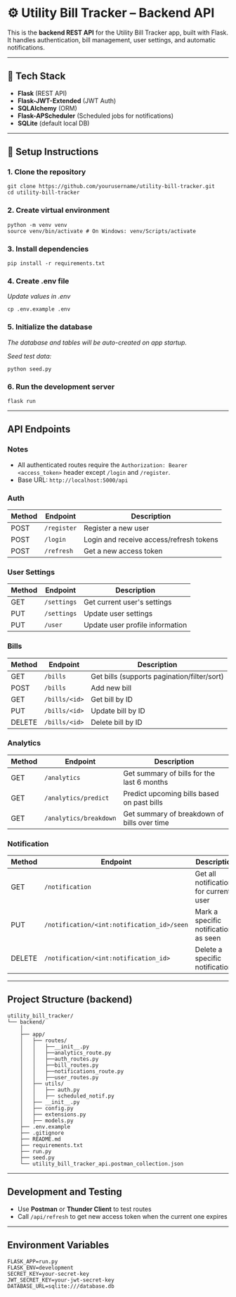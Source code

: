 # ⚙️ Utility Bill Tracker – Backend API

This is the **backend REST API** for the Utility Bill Tracker app, built with Flask. It handles authentication, bill management, user settings, and automatic notifications.

---

## 🚀 Tech Stack

- **Flask** (REST API)
- **Flask-JWT-Extended** (JWT Auth)
- **SQLAlchemy** (ORM)
- **Flask-APScheduler** (Scheduled jobs for notifications)
- **SQLite** (default local DB)

---

## 🔧 Setup Instructions

### 1. Clone the repository

```
git clone https://github.com/yourusername/utility-bill-tracker.git
cd utility-bill-tracker
```

### 2. Create virtual environment

```
python -m venv venv
source venv/bin/activate # On Windows: venv/Scripts/activate
```

### 3. Install dependencies

```
pip install -r requirements.txt
```

### 4. Create .env file
*Update values in .env*
```
cp .env.example .env
```

### 5. Initialize the database
*The database and tables will be auto-created on app startup.*

*Seed test data:*
```
python seed.py
```

### 6. Run the development server

```
flask run
```

---

## API Endpoints

### Notes

- All authenticated routes require the `Authorization: Bearer <access_token>` header except `/login` and `/register`.
- Base URL: `http://localhost:5000/api`

### Auth

| Method | Endpoint    | Description                             |
|--------|-------------|-----------------------------------------|
| POST   | `/register` | Register a new user                     |
| POST   | `/login`    | Login and receive access/refresh tokens |
| POST   | `/refresh`  | Get a new access token                  |

### User Settings

| Method | Endpoint    | Description                     |
|--------|-------------|---------------------------------|
| GET    | `/settings` | Get current user's settings     |
| PUT    | `/settings` | Update user settings            |
| PUT    | `/user`     | Update user profile information |

### Bills

| Method | Endpoint      | Description                                 |
|--------|---------------|---------------------------------------------|
| GET    | `/bills`      | Get bills (supports pagination/filter/sort) |
| POST   | `/bills`      | Add new bill                                |
| GET    | `/bills/<id>` | Get bill by ID                              |
| PUT    | `/bills/<id>` | Update bill by ID                           |
| DELETE | `/bills/<id>` | Delete bill by ID                           |

### Analytics

| Method | Endpoint               | Description                                 |
|--------|------------------------|---------------------------------------------|
| GET    | `/analytics`           | Get summary of bills for the last 6 months  |
| GET    | `/analytics/predict`   | Predict upcoming bills based on past bills  |
| GET    | `/analytics/breakdown` | Get summary of breakdown of bills over time |

### Notification

| Method | Endpoint                                   | Description                            |
|--------|--------------------------------------------|----------------------------------------|
| GET    | `/notification`                            | Get all notifications for current user |
| PUT    | `/notification/<int:notification_id>/seen` | Mark a specific notification as seen   |
| DELETE | `/notification/<int:notification_id>`      | Delete a specific notification         |


---

## Project Structure (backend)
```
utility_bill_tracker/
└── backend/
    │
    ├── app/
    │   ├── routes/
    │   │   ├──__init__.py
    │   │   ├──analytics_route.py
    │   │   ├──auth_routes.py
    │   │   ├──bill_routes.py
    │   │   ├──notifications_route.py
    │   │   ├──user_routes.py
    │   ├── utils/
    │   │   ├── auth.py
    │   │   ├── scheduled_notif.py
    │   ├── __init__.py
    │   ├── config.py
    │   ├── extensions.py
    │   ├── models.py
    ├── .env.example
    ├── .gitignore
    ├── README.md
    ├── requirements.txt
    ├── run.py
    ├── seed.py
    └── utility_bill_tracker_api.postman_collection.json
```

---

## Development and Testing

- Use **Postman** or **Thunder Client** to test routes
- Call `/api/refresh` to get new access token when the current one expires

---

## Environment Variables
```
FLASK_APP=run.py
FLASK_ENV=development
SECRET_KEY=your-secret-key
JWT_SECRET_KEY=your-jwt-secret-key
DATABASE_URL=sqlite:///database.db
```
